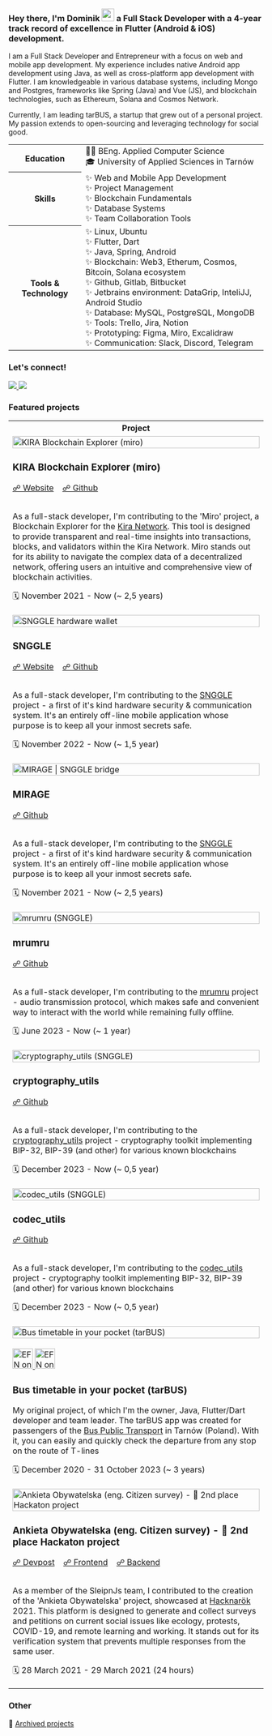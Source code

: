 ### Hey there, I'm Dominik <img src="https://media.giphy.com/media/hvRJCLFzcasrR4ia7z/giphy.gif" height="25px" width="25px"> a Full Stack Developer with a 4-year track record of excellence in Flutter (Android & iOS) development.

I am a Full Stack Developer and Entrepreneur with a focus on web and mobile app development. My experience includes native Android app development using Java,
as well as cross-platform app development with Flutter.
I am knowledgeable in various database systems, including Mongo and Postgres, frameworks like Spring (Java) and Vue (JS), and blockchain technologies, such as
Ethereum, Solana and Cosmos Network.

Currently, I am leading tarBUS, a startup that grew out of a personal project. My passion extends to open-sourcing and leveraging technology for social good.



<table>
	<tbody width="100%">
    <tr>
        <th>Education</th>
        <td valign="top">
          👨‍💻 BEng. Applied Computer Science <br>
            🎓 University of Applied Sciences in Tarnów <br>
        </td>
    </tr>
    <tr>
        <th>Skills</th>
        <td valign="top">
           ✨ Web and Mobile App Development<br>
           ✨ Project Management<br>
           ✨ Blockchain Fundamentals<br>
           ✨ Database Systems<br>
           ✨ Team Collaboration Tools<br>
        </td>
    </tr>
    <tr>
        <th>Tools & Technology</th>
        <td valign="top">
          ✨ Linux, Ubuntu<br>
          ✨ Flutter, Dart<br>
          ✨ Java, Spring, Android<br>
          ✨ Blockchain: Web3, Etherum, Cosmos, Bitcoin, Solana ecosystem<br>
          ✨ Github, Gitlab, Bitbucket<br>
          ✨ Jetbrains environment: DataGrip, InteliJJ, Android Studio<br>
          ✨ Database: MySQL, PostgreSQL, MongoDB<br>
          ✨ Tools: Trello, Jira, Notion<br>
          ✨ Prototyping: Figma, Miro, Excalidraw<br>
          ✨ Communication: Slack, Discord, Telegram<br>
        </td>
    </tr>
    </tbody>
</table>

### Let's connect!

<a href="https://www.linkedin.com/in/dominikpajak/">
    <img src="https://img.shields.io/badge/linkedin-%230077B5.svg?&style=for-the-badge&logo=linkedin&logoColor=white" />
</a>

<a href="https://www.facebook.com/dpajak99/">
    <img src="https://img.shields.io/badge/Facebook-1877F2?style=for-the-badge&logo=facebook&logoColor=white" />
</a>

<br>

### Featured projects

<table>
	<tbody width="100%">
        <tr>
            <th>Project</th>
        </tr>
        <tr>
            <td>
                <img width="100%" src="assets/kira.png" alt="KIRA Blockchain Explorer (miro)" />
                <h3>KIRA Blockchain Explorer (miro)</h3>
                <div>
                    <a href="https://kira.network/">☍ Website</a>&nbsp;&nbsp;&nbsp;
                    <a href="https://github.com/KiraCore/miro">☍ Github</a>&nbsp;&nbsp;&nbsp;
                </div><br>
                <p>As a full-stack developer, I'm contributing to the 'Miro' project, a Blockchain Explorer for the <a href="https://kira.network">Kira Network</a>. This tool is designed to provide transparent and real-time insights into transactions, blocks, and validators within the Kira Network. Miro stands out for its ability to navigate the complex data of a decentralized network, offering users an intuitive and comprehensive view of blockchain activities.</p>
                <p>🗓 November 2021 - Now (~ 2,5 years)</p>
            </td>
        </tr>
        <tr>
            <td>
                <img width="100%" src="assets/snggle.png" alt="SNGGLE hardware wallet" />
                <h3>SNGGLE</h3>
                <div>
                    <a href="https://snggle.com">☍ Website</a>&nbsp;&nbsp;&nbsp;
                    <a href="https://github.com/snggle/snggle">☍ Github</a>&nbsp;&nbsp;&nbsp;
                </div><br>
                <p>As a full-stack developer, I'm contributing to the <a href="https://snggle.com/">SNGGLE</a> project - a first of it's kind hardware security & communication system. It's an entirely off-line mobile application whose purpose is to keep all your inmost secrets safe.</p>
                <p>🗓 November 2022 - Now (~ 1,5 year)</p>
            </td>
        </tr>
        <tr>
            <td>
                <img width="100%" src="assets/mirage.png" alt="MIRAGE | SNGGLE bridge" />
                <h3>MIRAGE</h3>
                <div>
                    <a href="https://github.com/snggle/mirage">☍ Github</a>&nbsp;&nbsp;&nbsp;
                </div><br>
                <p>As a full-stack developer, I'm contributing to the <a href="https://snggle.com/">SNGGLE</a> project - a first of it's kind hardware security & communication system. It's an entirely off-line mobile application whose purpose is to keep all your inmost secrets safe.</p>
                <p>🗓 November 2021 - Now (~ 2,5 years)</p>
            </td>
        </tr>
        <tr>
            <td>
                <img width="100%" src="assets/mrumru.png" alt="mrumru (SNGGLE)" />
                <h3>mrumru</h3>
                <div>
                    <a href="https://github.com/snggle/mrumru">☍ Github</a>&nbsp;&nbsp;&nbsp;
                </div><br>
                <p>As a full-stack developer, I'm contributing to the <a href="https://github.com/snggle/mrumru">mrumru</a> project - audio transmission protocol, which makes safe and convenient way to interact with the world while remaining fully offline.</p>
                <p>🗓 June 2023 - Now (~ 1 year)</p>
            </td>
        </tr>
        <tr>
            <td>
                <img width="100%" src="assets/cryptography_utils.png" alt="cryptography_utils (SNGGLE)" />
                <h3>cryptography_utils</h3>
                <div>
                    <a href="https://github.com/snggle/cryptography_utils">☍ Github</a>&nbsp;&nbsp;&nbsp;
                </div><br>
                <p>As a full-stack developer, I'm contributing to the <a href="https://github.com/snggle/cryptography_utils">cryptography_utils</a> project - cryptography toolkit implementing BIP-32, BIP-39 (and other) for various known blockchains</p>
                <p>🗓 December 2023 - Now (~ 0,5 year)</p>
            </td>
        </tr>
        <tr>
            <td>
                <img width="100%" src="assets/codec_utils.png" alt="codec_utils (SNGGLE)" />
                <h3>codec_utils</h3>
                <div>
                    <a href="https://github.com/snggle/codec_utils">☍ Github</a>&nbsp;&nbsp;&nbsp;
                </div><br>
                <p>As a full-stack developer, I'm contributing to the <a href="https://github.com/snggle/codec_utils">codec_utils</a> project - cryptography toolkit implementing BIP-32, BIP-39 (and other) for various known blockchains</p>
                <p>🗓 December 2023 - Now (~ 0,5 year)</p>
            </td>
        </tr>
        <tr>
            <td>
                <img width="100%" src="assets/tarbus.png" alt="Bus timetable in your pocket (tarBUS)" />
                <br><br>
                <div>
                    <a href="https://play.google.com/store/apps/details?id=com.dpajak99.tarbus2021&hl=pl&gl=US">
                        <img height="40px" src="https://user-images.githubusercontent.com/50345358/161318656-3c9d06f0-8782-4d6f-9d85-af9ef0246766.png" alt="EFN on Google Play" />
                    </a>
                    <a href="https://apps.apple.com/pl/app/tarbus/id1554556128">
                        <img height="40px" src="https://user-images.githubusercontent.com/50345358/161318659-5a9514f4-f900-455e-81e9-8c5426fd366d.svg" alt="EFN on iOS App Store" />
                    </a>
                </div>
                <h3>Bus timetable in your pocket (tarBUS)</h3>
                <p>My original project, of which I'm the owner, Java, Flutter/Dart developer and team leader. The tarBUS app was created for passengers of the <a href="https://gkp.tarnow.pl/">Bus Public Transport</a> in Tarnów (Poland). With it, you can easily and quickly check the departure from any stop on the route of T-lines</p>
                <p>🗓 December 2020 - 31 October 2023 (~ 3 years)</p>
            </td>
        </tr>
        <tr>
            <td>
                <img width="100%" src="assets/ankietaobywatelska.png" alt="Ankieta Obywatelska (eng. Citizen survey) - 🥇 2nd place Hackaton project" />
                <h3>Ankieta Obywatelska (eng. Citizen survey) - 🥇 2nd place Hackaton project</h3>
                <div>
                    <a href="https://devpost.com/software/sleipnjs-ankieta-wyborcza">☍ Devpost</a>&nbsp;&nbsp;&nbsp;
                    <a href="https://github.com/SleipnJs/frontend-ankieta-obywatelska">☍ Frontend</a>&nbsp;&nbsp;&nbsp;
                    <a href="https://github.com/SleipnJs/backend-ankieta-obywatelska">☍ Backend</a>&nbsp;&nbsp;&nbsp;
                </div><br>
                <p>As a member of the SleipnJs team, I contributed to the creation of the 'Ankieta Obywatelska' project, showcased at <a href="https://hacknarok.pl/">Hacknarök</a> 2021. This platform is designed to generate and collect surveys and petitions on current social issues like ecology, protests, COVID-19, and remote learning and working. It stands out for its verification system that prevents multiple responses from the same user.</p>
                <p>🗓 28 March 2021 - 29 March 2021 (24 hours)</p>
            </td>
        </tr>
	</tbody>
</table>

### Other

📁 [Archived projects](https://github.com/dpajak99/dpajak99/blob/main/PROJECTS_ARCHIVE.md) 
